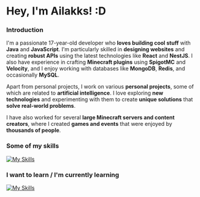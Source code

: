 # **Hey, I'm Ailakks! :D**

### **Introduction**
I'm a passionate 17-year-old developer who **loves building cool stuff** with **Java** and **JavaScript**. I'm particularly skilled in **designing websites** and creating **robust APIs** using the latest technologies like **React** and **NestJS**. I also have experience in crafting **Minecraft plugins** using **SpigotMC** and **Velocity**, and I enjoy working with databases like **MongoDB**, **Redis**, and occasionally **MySQL**.

Apart from personal projects, I work on various **personal projects**, some of which are related to **artificial intelligence**. I love exploring **new technologies** and experimenting with them to create **unique solutions** that **solve real-world problems**.

I have also worked for several **large Minecraft servers and content creators**, where I created **games and events** that were enjoyed by **thousands of people**.

### **Some of my skills**

[![My Skills](https://skillicons.dev/icons?i=java,js,linux,html,css,react,vue,vite,electron,webflow,express,nestjs,sqlite,mysql,mongo,redis,bots,nginx,cloudflare,grafana,git,nodejs,maven,gradle,gcp,azure,heroku,vscode,idea,postman)](https://skillicons.dev)

### **I want to learn / I'm currently learning**

[![My Skills](https://skillicons.dev/icons?i=activitypub,fediverse,astro,tailwind,docker,rabbitmq,firebase,workers)](https://skillicons.dev)
